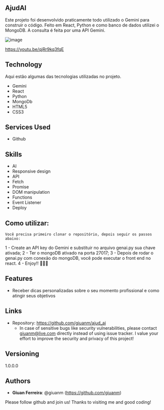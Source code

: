 ## AjudAI

Este projeto foi desenvolvido praticamente todo utilizado o Gemini para construir o código. Feito em React, Python e como banco de dados utilizei o MongoDB. A consulta é feita por uma API Gemini.

![image](https://github.com/giuanm/ajud_ai/assets/76171709/2606728d-b82f-4e39-9302-fe8a5b19e100)

https://youtu.be/qjRr9kq3fqE

## Technology 

Aqui estão algumas das tecnologias utilizadas no projeto.

* Gemini
* React
* Python
* MongoDb
* HTML5
* CSS3

## Services Used

* Github

## Skills
* AI
* Responsive design
* API
* Fetch
* Promise
* DOM manipulation
* Functions
* Event Listener
* Deploy

## Como utilizar:

	Você precisa primeiro clonar o repositório, depois seguir os passos abaixo:

1 - Create an API key do Gemini e substituir no arquivo genai.py sua chave ativada; 
2 - Ter o mongoDB ativado na porta 27017; 
3 - Depois de rodar o genai.py com conexão do mongoDB, você pode executar o front end no react.
4 - Enjoy!! 🚀😊🎉 


## Features
  - Receber dicas personalizadas sobre o seu momento profissional e como atingir seus objetivos

## Links
  - Repository: https://github.com/giuanm/ajud_ai
    - In case of sensitive bugs like security vulnerabilities, please contact
      giuanm@live.com directly instead of using issue tracker. 
      I value your effort to improve the security and privacy of this project!

  ## Versioning

  1.0.0.0


  ## Authors
  
  * **Giuan Ferreira**: @giuanm (https://github.com/giuanm)

  Please follow github and join us!
  Thanks to visiting me and good coding!
